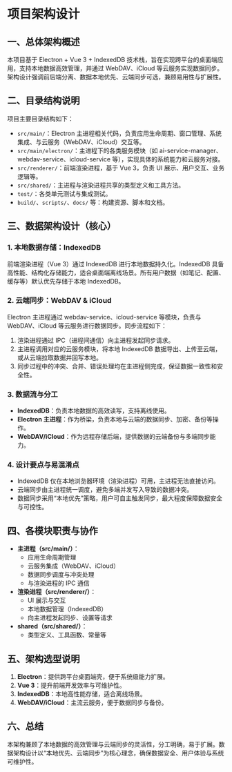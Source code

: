 # 项目架构设计

## 一、总体架构概述

本项目基于 Electron + Vue 3 + IndexedDB 技术栈，旨在实现跨平台的桌面端应用，支持本地数据高效管理，并通过 WebDAV、iCloud 等云服务实现数据同步。架构设计强调前后端分离、数据本地优先、云端同步可选，兼顾易用性与扩展性。

## 二、目录结构说明

项目主要目录结构如下：

- `src/main/`：Electron 主进程相关代码，负责应用生命周期、窗口管理、系统集成、与云服务（WebDAV、iCloud）交互等。
- `src/main/electron/`：主进程下的各类服务模块（如 ai-service-manager、webdav-service、icloud-service 等），实现具体的系统能力和云服务对接。
- `src/renderer/`：前端渲染进程，基于 Vue 3，负责 UI 展示、用户交互、业务逻辑等。
- `src/shared/`：主进程与渲染进程共享的类型定义和工具方法。
- `test/`：各类单元测试与集成测试。
- `build/`、`scripts/`、`docs/` 等：构建资源、脚本和文档。

## 三、数据架构设计（核心）

### 1. 本地数据存储：IndexedDB

前端渲染进程（Vue 3）通过 IndexedDB 进行本地数据持久化。IndexedDB 具备高性能、结构化存储能力，适合桌面端离线场景。所有用户数据（如笔记、配置、缓存等）默认优先存储于本地 IndexedDB。

### 2. 云端同步：WebDAV & iCloud

Electron 主进程通过 webdav-service、icloud-service 等模块，负责与 WebDAV、iCloud 等云服务进行数据同步。同步流程如下：

1. 渲染进程通过 IPC（进程间通信）向主进程发起同步请求。
2. 主进程调用对应的云服务模块，将本地 IndexedDB 数据导出、上传至云端，或从云端拉取数据并回写本地。
3. 同步过程中的冲突、合并、错误处理均在主进程侧完成，保证数据一致性和安全性。

### 3. 数据流与分工

- **IndexedDB**：负责本地数据的高效读写，支持离线使用。
- **Electron 主进程**：作为桥梁，负责本地与云端的数据同步、加密、备份等操作。
- **WebDAV/iCloud**：作为远程存储后端，提供数据的云端备份与多端同步能力。

### 4. 设计要点与易混淆点

- IndexedDB 仅在本地浏览器环境（渲染进程）可用，主进程无法直接访问。
- 云端同步由主进程统一调度，避免多端并发写入导致的数据冲突。
- 数据同步采用“本地优先”策略，用户可自主触发同步，最大程度保障数据安全与可控性。

## 四、各模块职责与协作

- **主进程（src/main/）**：
  - 应用生命周期管理
  - 云服务集成（WebDAV、iCloud）
  - 数据同步调度与冲突处理
  - 与渲染进程的 IPC 通信
- **渲染进程（src/renderer/）**：
  - UI 展示与交互
  - 本地数据管理（IndexedDB）
  - 向主进程发起同步、设置等请求
- **shared（src/shared/）**：
  - 类型定义、工具函数、常量等

## 五、架构选型说明

1. **Electron**：提供跨平台桌面端壳，便于系统级能力扩展。
2. **Vue 3**：提升前端开发效率与可维护性。
3. **IndexedDB**：本地高性能存储，适合离线场景。
4. **WebDAV/iCloud**：主流云服务，便于数据同步与备份。

## 六、总结

本架构兼顾了本地数据的高效管理与云端同步的灵活性，分工明确，易于扩展。数据架构设计以“本地优先、云端同步”为核心理念，确保数据安全、用户体验与系统可维护性。
